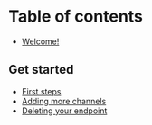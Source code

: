 # Table of contents

* [Welcome!](README.md)

## Get started

* [First steps](get-started/first-steps.md)
* [Adding more channels](get-started/adding-more-channels.md)
* [Deleting your endpoint](get-started/deleting-your-endpoint.md)
